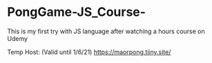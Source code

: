 # PongGame-JS_Course-
This is my first try with JS language after watching a  hours course on Udemy

Temp Host: (Valid until 1/6/21)
https://maorpong.tiiny.site/
